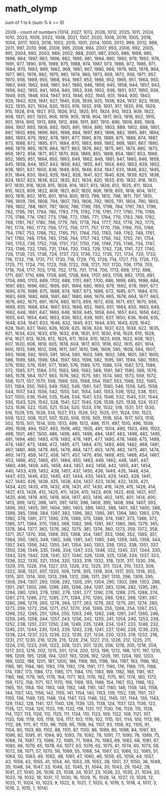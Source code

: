 # math_olymp
sum of 1 to k (sum % k == 0)

2028 - count of numbers
[1014, 2027, 1013, 2026, 1012, 2025, 1011, 2024, 1010, 2023, 1009, 2022, 1008, 2021, 1007, 2020, 1006, 2019, 1005, 2018, 1004, 2017, 1003, 2016, 1002, 2015, 1001, 2014, 1000, 2013, 999, 2012, 998, 2011, 997, 2010, 996, 2009, 995, 2008, 994, 2007, 993, 2006, 992, 2005, 991, 2004, 990, 2003, 989, 2002, 988, 2001, 987, 2000, 986, 1999, 985, 1998, 984, 1997, 983, 1996, 982, 1995, 981, 1994, 980, 1993, 979, 1992, 978, 1991, 977, 1990, 976, 1989, 975, 1988, 974, 1987, 973, 1986, 972, 1985, 971, 1984, 970, 1983, 969, 1982, 968, 1981, 967, 1980, 966, 1979, 965, 1978, 964, 1977, 963, 1976, 962, 1975, 961, 1974, 960, 1973, 959, 1972, 958, 1971, 957, 1970, 956, 1969, 955, 1968, 954, 1967, 953, 1966, 952, 1965, 951, 1964, 950, 1963, 949, 1962, 948, 1961, 947, 1960, 946, 1959, 945, 1958, 944, 1957, 943, 1956, 942, 1955, 941, 1954, 940, 1953, 939, 1952, 938, 1951, 937, 1950, 936, 1949, 935, 1948, 934, 1947, 933, 1946, 932, 1945, 931, 1944, 930, 1943, 929, 1942, 928, 1941, 927, 1940, 926, 1939, 925, 1938, 924, 1937, 923, 1936, 922, 1935, 921, 1934, 920, 1933, 919, 1932, 918, 1931, 917, 1930, 916, 1929, 915, 1928, 914, 1927, 913, 1926, 912, 1925, 911, 1924, 910, 1923, 909, 1922, 908, 1921, 907, 1920, 906, 1919, 905, 1918, 904, 1917, 903, 1916, 902, 1915, 901, 1914, 900, 1913, 899, 1912, 898, 1911, 897, 1910, 896, 1909, 895, 1908, 894, 1907, 893, 1906, 892, 1905, 891, 1904, 890, 1903, 889, 1902, 888, 1901, 887, 1900, 886, 1899, 885, 1898, 884, 1897, 883, 1896, 882, 1895, 881, 1894, 880, 1893, 879, 1892, 878, 1891, 877, 1890, 876, 1889, 875, 1888, 874, 1887, 873, 1886, 872, 1885, 871, 1884, 870, 1883, 869, 1882, 868, 1881, 867, 1880, 866, 1879, 865, 1878, 864, 1877, 863, 1876, 862, 1875, 861, 1874, 860, 1873, 859, 1872, 858, 1871, 857, 1870, 856, 1869, 855, 1868, 854, 1867, 853, 1866, 852, 1865, 851, 1864, 850, 1863, 849, 1862, 848, 1861, 847, 1860, 846, 1859, 845, 1858, 844, 1857, 843, 1856, 842, 1855, 841, 1854, 840, 1853, 839, 1852, 838, 1851, 837, 1850, 836, 1849, 835, 1848, 834, 1847, 833, 1846, 832, 1845, 831, 1844, 830, 1843, 829, 1842, 828, 1841, 827, 1840, 826, 1839, 825, 1838, 824, 1837, 823, 1836, 822, 1835, 821, 1834, 820, 1833, 819, 1832, 818, 1831, 817, 1830, 816, 1829, 815, 1828, 814, 1827, 813, 1826, 812, 1825, 811, 1824, 810, 1823, 809, 1822, 808, 1821, 807, 1820, 806, 1819, 805, 1818, 804, 1817, 803, 1816, 802, 1815, 801, 1814, 800, 1813, 799, 1812, 798, 1811, 797, 1810, 796, 1809, 795, 1808, 794, 1807, 793, 1806, 792, 1805, 791, 1804, 790, 1803, 789, 1802, 788, 1801, 787, 1800, 786, 1799, 785, 1798, 784, 1797, 783, 1796, 782, 1795, 781, 1794, 780, 1793, 779, 1792, 778, 1791, 777, 1790, 776, 1789, 775, 1788, 774, 1787, 773, 1786, 772, 1785, 771, 1784, 770, 1783, 769, 1782, 768, 1781, 767, 1780, 766, 1779, 765, 1778, 764, 1777, 763, 1776, 762, 1775, 761, 1774, 760, 1773, 759, 1772, 758, 1771, 757, 1770, 756, 1769, 755, 1768, 754, 1767, 753, 1766, 752, 1765, 751, 1764, 750, 1763, 749, 1762, 748, 1761, 747, 1760, 746, 1759, 745, 1758, 744, 1757, 743, 1756, 742, 1755, 741, 1754, 740, 1753, 739, 1752, 738, 1751, 737, 1750, 736, 1749, 735, 1748, 734, 1747, 733, 1746, 732, 1745, 731, 1744, 730, 1743, 729, 1742, 728, 1741, 727, 1740, 726, 1739, 725, 1738, 724, 1737, 723, 1736, 722, 1735, 721, 1734, 720, 1733, 719, 1732, 718, 1731, 717, 1730, 716, 1729, 715, 1728, 714, 1727, 713, 1726, 712, 1725, 711, 1724, 710, 1723, 709, 1722, 708, 1721, 707, 1720, 706, 1719, 705, 1718, 704, 1717, 703, 1716, 702, 1715, 701, 1714, 700, 1713, 699, 1712, 698, 1711, 697, 1710, 696, 1709, 695, 1708, 694, 1707, 693, 1706, 692, 1705, 691, 1704, 690, 1703, 689, 1702, 688, 1701, 687, 1700, 686, 1699, 685, 1698, 684, 1697, 683, 1696, 682, 1695, 681, 1694, 680, 1693, 679, 1692, 678, 1691, 677, 1690, 676, 1689, 675, 1688, 674, 1687, 673, 1686, 672, 1685, 671, 1684, 670, 1683, 669, 1682, 668, 1681, 667, 1680, 666, 1679, 665, 1678, 664, 1677, 663, 1676, 662, 1675, 661, 1674, 660, 1673, 659, 1672, 658, 1671, 657, 1670, 656, 1669, 655, 1668, 654, 1667, 653, 1666, 652, 1665, 651, 1664, 650, 1663, 649, 1662, 648, 1661, 647, 1660, 646, 1659, 645, 1658, 644, 1657, 643, 1656, 642, 1655, 641, 1654, 640, 1653, 639, 1652, 638, 1651, 637, 1650, 636, 1649, 635, 1648, 634, 1647, 633, 1646, 632, 1645, 631, 1644, 630, 1643, 629, 1642, 628, 1641, 627, 1640, 626, 1639, 625, 1638, 624, 1637, 623, 1636, 622, 1635, 621, 1634, 620, 1633, 619, 1632, 618, 1631, 617, 1630, 616, 1629, 615, 1628, 614, 1627, 613, 1626, 612, 1625, 611, 1624, 610, 1623, 609, 1622, 608, 1621, 607, 1620, 606, 1619, 605, 1618, 604, 1617, 603, 1616, 602, 1615, 601, 1614, 600, 1613, 599, 1612, 598, 1611, 597, 1610, 596, 1609, 595, 1608, 594, 1607, 593, 1606, 592, 1605, 591, 1604, 590, 1603, 589, 1602, 588, 1601, 587, 1600, 586, 1599, 585, 1598, 584, 1597, 583, 1596, 582, 1595, 581, 1594, 580, 1593, 579, 1592, 578, 1591, 577, 1590, 576, 1589, 575, 1588, 574, 1587, 573, 1586, 572, 1585, 571, 1584, 570, 1583, 569, 1582, 568, 1581, 567, 1580, 566, 1579, 565, 1578, 564, 1577, 563, 1576, 562, 1575, 561, 1574, 560, 1573, 559, 1572, 558, 1571, 557, 1570, 556, 1569, 555, 1568, 554, 1567, 553, 1566, 552, 1565, 551, 1564, 550, 1563, 549, 1562, 548, 1561, 547, 1560, 546, 1559, 545, 1558, 544, 1557, 543, 1556, 542, 1555, 541, 1554, 540, 1553, 539, 1552, 538, 1551, 537, 1550, 536, 1549, 535, 1548, 534, 1547, 533, 1546, 532, 1545, 531, 1544, 530, 1543, 529, 1542, 528, 1541, 527, 1540, 526, 1539, 525, 1538, 524, 1537, 523, 1536, 522, 1535, 521, 1534, 520, 1533, 519, 1532, 518, 1531, 517, 1530, 516, 1529, 515, 1528, 514, 1527, 513, 1526, 512, 1525, 511, 1524, 510, 1523, 509, 1522, 508, 1521, 507, 1520, 506, 1519, 505, 1518, 504, 1517, 503, 1516, 502, 1515, 501, 1514, 500, 1513, 499, 1512, 498, 1511, 497, 1510, 496, 1509, 495, 1508, 494, 1507, 493, 1506, 492, 1505, 491, 1504, 490, 1503, 489, 1502, 488, 1501, 487, 1500, 486, 1499, 485, 1498, 484, 1497, 483, 1496, 482, 1495, 481, 1494, 480, 1493, 479, 1492, 478, 1491, 477, 1490, 476, 1489, 475, 1488, 474, 1487, 473, 1486, 472, 1485, 471, 1484, 470, 1483, 469, 1482, 468, 1481, 467, 1480, 466, 1479, 465, 1478, 464, 1477, 463, 1476, 462, 1475, 461, 1474, 460, 1473, 459, 1472, 458, 1471, 457, 1470, 456, 1469, 455, 1468, 454, 1467, 453, 1466, 452, 1465, 451, 1464, 450, 1463, 449, 1462, 448, 1461, 447, 1460, 446, 1459, 445, 1458, 444, 1457, 443, 1456, 442, 1455, 441, 1454, 440, 1453, 439, 1452, 438, 1451, 437, 1450, 436, 1449, 435, 1448, 434, 1447, 433, 1446, 432, 1445, 431, 1444, 430, 1443, 429, 1442, 428, 1441, 427, 1440, 426, 1439, 425, 1438, 424, 1437, 423, 1436, 422, 1435, 421, 1434, 420, 1433, 419, 1432, 418, 1431, 417, 1430, 416, 1429, 415, 1428, 414, 1427, 413, 1426, 412, 1425, 411, 1424, 410, 1423, 409, 1422, 408, 1421, 407, 1420, 406, 1419, 405, 1418, 404, 1417, 403, 1416, 402, 1415, 401, 1414, 400, 1413, 399, 1412, 398, 1411, 397, 1410, 396, 1409, 395, 1408, 394, 1407, 393, 1406, 392, 1405, 391, 1404, 390, 1403, 389, 1402, 388, 1401, 387, 1400, 386, 1399, 385, 1398, 384, 1397, 383, 1396, 382, 1395, 381, 1394, 380, 1393, 379, 1392, 378, 1391, 377, 1390, 376, 1389, 375, 1388, 374, 1387, 373, 1386, 372, 1385, 371, 1384, 370, 1383, 369, 1382, 368, 1381, 367, 1380, 366, 1379, 365, 1378, 364, 1377, 363, 1376, 362, 1375, 361, 1374, 360, 1373, 359, 1372, 358, 1371, 357, 1370, 356, 1369, 355, 1368, 354, 1367, 353, 1366, 352, 1365, 351, 1364, 350, 1363, 349, 1362, 348, 1361, 347, 1360, 346, 1359, 345, 1358, 344, 1357, 343, 1356, 342, 1355, 341, 1354, 340, 1353, 339, 1352, 338, 1351, 337, 1350, 336, 1349, 335, 1348, 334, 1347, 333, 1346, 332, 1345, 331, 1344, 330, 1343, 329, 1342, 328, 1341, 327, 1340, 326, 1339, 325, 1338, 324, 1337, 323, 1336, 322, 1335, 321, 1334, 320, 1333, 319, 1332, 318, 1331, 317, 1330, 316, 1329, 315, 1328, 314, 1327, 313, 1326, 312, 1325, 311, 1324, 310, 1323, 309, 1322, 308, 1321, 307, 1320, 306, 1319, 305, 1318, 304, 1317, 303, 1316, 302, 1315, 301, 1314, 300, 1313, 299, 1312, 298, 1311, 297, 1310, 296, 1309, 295, 1308, 294, 1307, 293, 1306, 292, 1305, 291, 1304, 290, 1303, 289, 1302, 288, 1301, 287, 1300, 286, 1299, 285, 1298, 284, 1297, 283, 1296, 282, 1295, 281, 1294, 280, 1293, 279, 1292, 278, 1291, 277, 1290, 276, 1289, 275, 1288, 274, 1287, 273, 1286, 272, 1285, 271, 1284, 270, 1283, 269, 1282, 268, 1281, 267, 1280, 266, 1279, 265, 1278, 264, 1277, 263, 1276, 262, 1275, 261, 1274, 260, 1273, 259, 1272, 258, 1271, 257, 1270, 256, 1269, 255, 1268, 254, 1267, 253, 1266, 252, 1265, 251, 1264, 250, 1263, 249, 1262, 248, 1261, 247, 1260, 246, 1259, 245, 1258, 244, 1257, 243, 1256, 242, 1255, 241, 1254, 240, 1253, 239, 1252, 238, 1251, 237, 1250, 236, 1249, 235, 1248, 234, 1247, 233, 1246, 232, 1245, 231, 1244, 230, 1243, 229, 1242, 228, 1241, 227, 1240, 226, 1239, 225, 1238, 224, 1237, 223, 1236, 222, 1235, 221, 1234, 220, 1233, 219, 1232, 218, 1231, 217, 1230, 216, 1229, 215, 1228, 214, 1227, 213, 1226, 212, 1225, 211, 1224, 210, 1223, 209, 1222, 208, 1221, 207, 1220, 206, 1219, 205, 1218, 204, 1217, 203, 1216, 202, 1215, 201, 1214, 200, 1213, 199, 1212, 198, 1211, 197, 1210, 196, 1209, 195, 1208, 194, 1207, 193, 1206, 192, 1205, 191, 1204, 190, 1203, 189, 1202, 188, 1201, 187, 1200, 186, 1199, 185, 1198, 184, 1197, 183, 1196, 182, 1195, 181, 1194, 180, 1193, 179, 1192, 178, 1191, 177, 1190, 176, 1189, 175, 1188, 174, 1187, 173, 1186, 172, 1185, 171, 1184, 170, 1183, 169, 1182, 168, 1181, 167, 1180, 166, 1179, 165, 1178, 164, 1177, 163, 1176, 162, 1175, 161, 1174, 160, 1173, 159, 1172, 158, 1171, 157, 1170, 156, 1169, 155, 1168, 154, 1167, 153, 1166, 152, 1165, 151, 1164, 150, 1163, 149, 1162, 148, 1161, 147, 1160, 146, 1159, 145, 1158, 144, 1157, 143, 1156, 142, 1155, 141, 1154, 140, 1153, 139, 1152, 138, 1151, 137, 1150, 136, 1149, 135, 1148, 134, 1147, 133, 1146, 132, 1145, 131, 1144, 130, 1143, 129, 1142, 128, 1141, 127, 1140, 126, 1139, 125, 1138, 124, 1137, 123, 1136, 122, 1135, 121, 1134, 120, 1133, 119, 1132, 118, 1131, 117, 1130, 116, 1129, 115, 1128, 114, 1127, 113, 1126, 112, 1125, 111, 1124, 110, 1123, 109, 1122, 108, 1121, 107, 1120, 106, 1119, 105, 1118, 104, 1117, 103, 1116, 102, 1115, 101, 1114, 100, 1113, 99, 1112, 98, 1111, 97, 1110, 96, 1109, 95, 1108, 94, 1107, 93, 1106, 92, 1105, 91, 1104, 90, 1103, 89, 1102, 88, 1101, 87, 1100, 86, 1099, 85, 1098, 84, 1097, 83, 1096, 82, 1095, 81, 1094, 80, 1093, 79, 1092, 78, 1091, 77, 1090, 76, 1089, 75, 1088, 74, 1087, 73, 1086, 72, 1085, 71, 1084, 70, 1083, 69, 1082, 68, 1081, 67, 1080, 66, 1079, 65, 1078, 64, 1077, 63, 1076, 62, 1075, 61, 1074, 60, 1073, 59, 1072, 58, 1071, 57, 1070, 56, 1069, 55, 1068, 54, 1067, 53, 1066, 52, 1065, 51, 1064, 50, 1063, 49, 1062, 48, 1061, 47, 1060, 46, 1059, 45, 1058, 44, 1057, 43, 1056, 42, 1055, 41, 1054, 40, 1053, 39, 1052, 38, 1051, 37, 1050, 36, 1049, 35, 1048, 34, 1047, 33, 1046, 32, 1045, 31, 1044, 30, 1043, 29, 1042, 28, 1041, 27, 1040, 26, 1039, 25, 1038, 24, 1037, 23, 1036, 22, 1035, 21, 1034, 20, 1033, 19, 1032, 18, 1031, 17, 1030, 16, 1029, 15, 1028, 14, 1027, 13, 1026, 12, 1025, 11, 1024, 10, 1023, 9, 1022, 8, 1021, 7, 1020, 6, 1019, 5, 1018, 4, 1017, 3, 1016, 2, 1015, 1, 1014]
